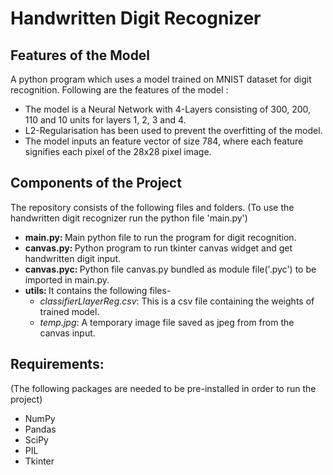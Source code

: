 # Handwritten Digit Recognizer
<h2>Features of the Model</h2>
 <p>A python program which uses a model trained on MNIST dataset for digit recognition. Following are the features of the model :</p>
 <ul>
<li>The model is a Neural Network with 4-Layers consisting of 300, 200, 110 and 10 units for layers 1, 2, 3 and 4.</li>
<li>L2-Regularisation has been used to prevent the overfitting of the model.</li>
<li>The model inputs an feature vector of size 784, where each feature signifies each pixel of the 28x28 pixel image.</li>
 </ul>
 
 <h2>Components of the Project</h2>
 <p>The repository consists of the following files and folders. (To use the handwritten digit recognizer run the python file 'main.py')
 <ul>
 <li><b>main.py: </b>Main python file to run the program for digit recognition.</li>
 <li><b>canvas.py: </b>Python program to run tkinter canvas widget and get handwritten digit input.</li>
 <li><b>canvas.pyc: </b>Python file canvas.py bundled as module file('.pyc') to be imported in main.py.</li>
 <li><b>utils: </b>It contains the following files-
 <ul>
  <li><i>classifierLlayerReg.csv</i>: This is a csv file containing the weights of trained model.</li>
  <li><i>temp.jpg</i>: A temporary image file saved as jpeg from from the canvas input.</li>
  </ul>
 </li>
 </ul>
<h2>Requirements:</h2>
<p>(The following packages are needed to be pre-installed in order to run the project)</p>
 <ul>
 <li>NumPy</li>
 <li>Pandas</li>
 <li>SciPy</li>
 <li>PIL</li>
 <li>Tkinter</li>
